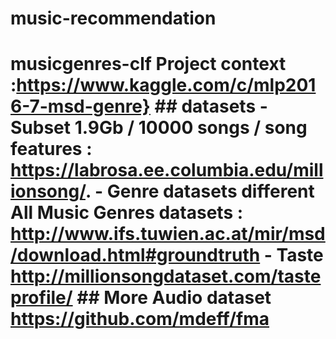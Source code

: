 # music-recommendation
# musicgenres-clf  Project context :https://www.kaggle.com/c/mlp2016-7-msd-genre}  ## datasets  - Subset 1.9Gb / 10000 songs / song features : https://labrosa.ee.columbia.edu/millionsong/. - Genre datasets different All Music Genres datasets : http://www.ifs.tuwien.ac.at/mir/msd/download.html#groundtruth - Taste http://millionsongdataset.com/tasteprofile/  ## More Audio dataset https://github.com/mdeff/fma
